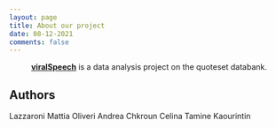 ```yaml
---
layout: page
title: About our project
date: 08-12-2021
comments: false
---
```

    
<center><a href="https://kaoutamine.github.io/viralSpeech/"><b>viralSpeech</b></a> is a data analysis project on the quoteset databank.</center>

## Authors
Lazzaroni Mattia
Oliveri Andrea
Chkroun Celina
Tamine Kaourintin





